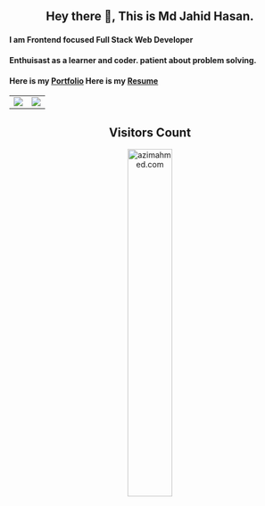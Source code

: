 ## <p align="center">Hey there 👋, This is Md Jahid Hasan.</p>
#### I am Frontend focused Full Stack Web Developer  


#### Enthuisast as a learner and coder. patient about problem solving.

#### Here is my [Portfolio](https://md-jahid-hasan-229c62.netlify.app/)    Here is my [Resume](https://drive.google.com/file/d/1ftJJ103wJ9fABrWKOz_ATwR8MDUPnYn3/view)

<table align="center">
  <tr>
    <td valign="top"><img src="https://github-readme-stats.vercel.app/api/top-langs/?username=Md-jahidHasan&layout=compact&show_icons=true&title_color=ffffff&icon_color=34abeb&text_color=daf7dc&bg_color=151515"/></td>
    <td valign="top"><img src="https://github-readme-stats.vercel.app/api?username=Md-jahidHasan&show_icons=true&title_color=ffffff&icon_color=34abeb&text_color=daf7dc&bg_color=151515"/></td>
  </tr>
</table>

<h2 align="center">Visitors Count</h2>
<p align="center">
  <img align="center" alt="azimahmed.com" width="40%" src="https://profile-counter.glitch.me/Md-jahidHasan/count.svg" />
</p>
